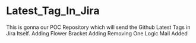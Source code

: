 # Latest_Tag_In_Jira
This is gonna our POC Repository which will send the Github Latest Tags in Jira Itself.
Adding Flower Bracket
Adding 
Removing One Logic
Mail Added 
